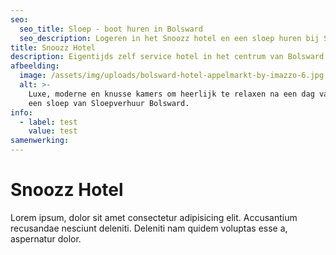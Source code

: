 ```yaml
---
seo:
  seo_title: Sloep - boot huren in Bolsward
  seo_description: Logeren in het Snoozz hotel en een sloep huren bij Sloepverhuur Bolsward.
title: Snoozz Hotel
description: Eigentijds zelf service hotel in het centrum van Bolsward
afbeelding:
  image: /assets/img/uploads/bolsward-hotel-appelmarkt-by-imazzo-6.jpg
  alt: >-
    Luxe, moderne en knusse kamers om heerlijk te relaxen na een dag varen met
    een sloep van Sloepverhuur Bolsward.
info:
  - label: test
    value: test
samenwerking:
---
```


# Snoozz Hotel

Lorem ipsum, dolor sit amet consectetur adipisicing elit. Accusantium recusandae nesciunt deleniti. Deleniti nam quidem voluptas esse a, aspernatur dolor.
